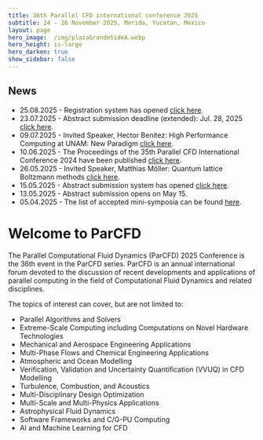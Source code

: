 ```yaml
---
title: 36th Parallel CFD international conference 2025
subtitle: 24 - 26 November 2025, Merida, Yucatan, Mexico
layout: page
hero_image:  /img/plazaGrandeSideA.webp
hero_height: is-large
hero_darken: true
show_sidebar: false
---
```


## News

* 25.08.2025 - Registration system has opened [click here](/key-dates-registration).
* 23.07.2025 - Abstract submission deadline (extended): Jul. 28, 2025 [click here](/key-dates-registration).
* 09.07.2025 - Invited Speaker, Hector Benítez: High Performance Computing at UNAM: New Paradigm [click here](/invited-speakers#speaker-2).
* 10.06.2025 - The Proceedings of the 35th Parallel CFD International Conference 2024 have been published [click here](https://juser.fz-juelich.de/record/1042307).
* 26.05.2025 - Invited Speaker, Matthias Möller: Quantum lattice Boltzmann methods [click here](/invited-speakers#speaker-1).
* 15.05.2025 - Abstract submission system has opened [click here](/call-papers).
* 13.05.2025 - Abstract submission opens on May 15.
* 05.04.2025 - The list of accepted mini-symposia can be found [here](/accepted-minisymposia).

# Welcome to ParCFD

The Parallel Computational Fluid Dynamics (ParCFD) 2025 Conference is the 36th event in the ParCFD series. ParCFD is an annual international forum devoted to the discussion of recent developments and applications of parallel computing in the field of Computational Fluid Dynamics and related disciplines. 

The topics of interest can cover, but are not limited to:

* Parallel Algorithms and Solvers
* Extreme-Scale Computing including Computations on Novel Hardware Technologies
* Mechanical and Aerospace Engineering Applications
* Multi-Phase Flows and Chemical Engineering Applications
* Atmospheric and Ocean Modelling
* Verification, Validation and Uncertainty Quantification (VVUQ) in CFD Modelling
* Turbulence, Combustion, and Acoustics
* Multi-Disciplinary Design Optimization
* Multi-Scale and Multi-Physics Applications
* Astrophysical Fluid Dynamics
* Software Frameworks and C/G-PU Computing
* AI and Machine Learning for CFD
